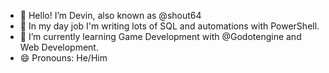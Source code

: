 - 👋 Hello! I’m Devin, also known as @shout64
- 🏢 In my day job I'm writing lots of SQL and automations with PowerShell. 
- 🌱 I’m currently learning Game Development with @Godotengine and Web Development.
- 😄 Pronouns: He/Him
<!--- 
- 💞️ I’m looking to collaborate on ...
- ⚡ Fun fact: ...
- 📫 How to reach me ... ---!>



<!---
shout64/shout64 is a ✨ special ✨ repository because its `README.md` (this file) appears on your GitHub profile.
You can click the Preview link to take a look at your changes.
--->
